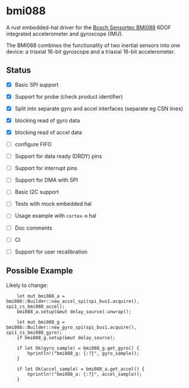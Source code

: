 # bmi088 

A rust embedded-hal driver for the 
[Bosch Sensortec BMI088](https://www.bosch-sensortec.com/media/boschsensortec/downloads/datasheets/bst-bmi088-ds001.pdf)
6DOF integrated accelerometer and gyroscope (IMU).

The BMI088 combines the functionality of two inertial sensors
into one device: a triaxial 16-bit gyroscope 
and a triaxial 16-bit accelerometer.


## Status

- [x] Basic SPI support
- [x] Support for probe (check product identifier)
- [x] Split into separate gyro and accel interfaces (separate eg CSN lines)
- [x] blocking read of gyro data
- [x] blocking read of accel data
- [ ] configure FIFO
- [ ] Support for data ready (DRDY) pins
- [ ] Support for interrupt pins
- [ ] Support for DMA with SPI
- [ ] Basic I2C support
- [ ] Tests with mock embedded hal
- [ ] Usage example with `cortex-m` hal
- [ ] Doc comments
- [ ] CI
- [ ] Support for user recalibration




## Possible Example
Likely to change:

```
    let mut bmi088_a = bmi088::Builder::new_accel_spi(spi_bus1.acquire(), spi1_cs_bmi088_accel);
    bmi088_a.setup(&mut delay_source).unwrap();

    let mut bmi088_g = bmi088::Builder::new_gyro_spi(spi_bus1.acquire(), spi1_cs_bmi088_gyro);
    if bmi088_g.setup(&mut delay_source);

    if let Ok(gyro_sample) = bmi088_g.get_gyro() {
        hprintln!("bmi088_g: {:?}", gyro_sample));
    }

    if let Ok(accel_sample) = bmi088_a.get_accel() {
        hprintln!("bmi088_a: {:?}", accel_sample));
    }
```

